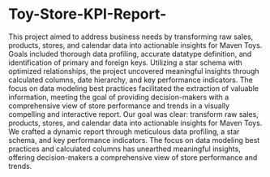 # Toy-Store-KPI-Report-
This project aimed to address business needs by transforming raw sales, products, stores, and calendar data into actionable insights for Maven Toys. Goals included thorough data profiling, accurate datatype definition, and identification of primary and foreign keys. 
Utilizing a star schema with optimized relationships, the project uncovered meaningful insights through calculated columns, date hierarchy, and key performance indicators. 
The focus on data modeling best practices facilitated the extraction of valuable information, meeting the goal of providing decision-makers with a comprehensive view of store performance and trends in a visually compelling and interactive report.
Our goal was clear: transform raw sales, products, stores, and calendar data into actionable insights for Maven Toys. 
We crafted a dynamic report through meticulous data profiling, a star schema, and key performance indicators. 
The focus on data modeling best practices and calculated columns has unearthed meaningful insights, offering decision-makers a comprehensive view of store performance and trends.

